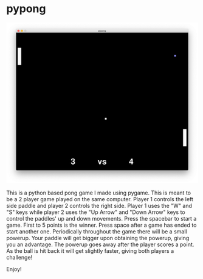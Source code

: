 # pypong

![pypong](https://github.com/Kou-kun42/pypong/blob/main/pypong.png?raw=true)

This is a python based pong game I made using pygame.  This is meant to be a 2 player game played on the same computer.  Player 1 controls the left side paddle and player 2 controls the right side.  Player 1 uses the "W" and "S" keys while player 2 uses the "Up Arrow" and "Down Arrow" keys to control the paddles' up and down movements.  Press the spacebar to start a game.  First to 5 points is the winner.  Press space after a game has ended to start another one.  Periodically throughout the game there will be a small powerup.  Your paddle will get bigger upon obtaining the powerup, giving you an advantage.  The powerup goes away after the player scores a point.  As the ball is hit back it will get slightly faster, giving both players a challenge!

Enjoy!
